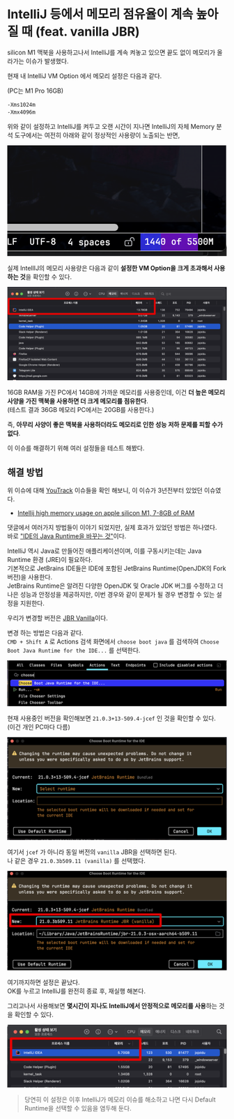 # IntelliJ 등에서 메모리 점유율이 계속 높아질 때 (feat. vanilla JBR)

silicon M1 맥북을 사용하고나서 IntelliJ를 계속 켜놓고 있으면 끝도 없이 메모리가 올라가는 이슈가 발생했다.  
  
현재 내 IntelliJ VM Option 에서 메모리 설정은 다음과 같다.

(PC는 M1 Pro 16GB)

```bash
-Xms1024m
-Xmx4096m
```

위와 같이 설정하고 IntelliJ를 켜두고 오랜 시간이 지나면 IntelliJ의 자체 Memory 분석 도구에서는 여전히 아래와 같이 정상적인 사용량이 노출되는 반면,

![memory1](./images/memory1.png)

실제 IntellIJ의 메모리 사용량은 다음과 같이 **설정한 VM Option을 크게 초과해서 사용하는 것**을 확인할 수 있다.

![memory2](./images/memory2.png)

16GB RAM을 가진 PC에서 14GB에 가까운 메모리를 사용중인데, 이건 **더 높은 메모리 사양을 가진 맥북을 사용하면 더 크게 메모리를 점유한다**.  
(테스트 결과 36GB 메모리 PC에서는 20GB를 사용한다.)  
  
즉, **아무리 사양이 좋은 맥북을 사용하더라도 메모리로 인한 성능 저하 문제를 피할 수가 없다**.  
  
이 이슈를 해결하기 위해 여러 설정들을 테스트 해봤다.

## 해결 방법

위 이슈에 대해 [YouTrack](https://youtrack.jetbrains.com/) 이슈들을 확인 해보니, 이 이슈가 3년전부터 있었던 이슈였다.

- [Intellij high memory usage on apple silicon M1, 7-8GB of RAM](https://youtrack.jetbrains.com/issue/JBR-3631)

댓글에서 여러가지 방법들이 이야기 되었지만, 실제 효과가 있었던 방법은 하나였다.  
바로 ["IDE의 Java Runtime을 바꾸는 것"](https://www.jetbrains.com/help/webstorm/switching-boot-jdk.html)이다.  
  
IntelliJ 역시 Java로 만들어진 애플리케이션이며, 이를 구동시키는데는 Java Runtime 환경 (JRE)이 필요하다.  
기본적으로 JetBrains IDE들은 IDE에 포함된 JetBrains Runtime(OpenJDK의 Fork 버전)을 사용한다.  
JetBrains Runtime은 알려진 다양한 OpenJDK 및 Oracle JDK 버그를 수정하고 더 나은 성능과 안정성을 제공하지만, 이번 경우와 같이 문제가 될 경우 변경할 수 있는 설정을 지원한다.  
  
우리가 변경할 버전은 [JBR Vanilla](https://youtrack.jetbrains.com/issue/JBR-3631/Intellij-high-memory-usage-on-apple-silicon-M1-7-8GB-of-RAM#focus=Comments-27-8283737.0-0)이다.  
  
변경 하는 방법은 다음과 같다.  
`CMD + Shift A` 로 Actions 검색 화면에서 `choose boot java` 를 검색하여 `Choose Boot Java Runtime for the IDE...` 를 선택한다.

![memory3](./images/memory3.png)

현재 사용중인 버전을 확인해보면 `21.0.3+13-509.4-jcef` 인 것을 확인할 수 있다.  
(이건 개인 PC마다 다름)  
  
![memory4](./images/memory4.png)

여기서 `jcef` 가 아니라 동일 버전의 `vanilla` JBR을 선택하면 된다.  
나 같은 경우 `21.0.3b509.11 (vanilla)` 를 선택했다.

![memory5](./images/memory5.png)

여기까지하면 설정은 끝났다.  
OK를 누르고 IntelliJ를 완전히 종료 후, 재실행 해본다.  
  
그리고나서 사용해보면 **몇시간이 지나도 IntelliJ에서 안정적으로 메모리를 사용**하는 것을 확인할 수 있다.

![memory6](./images/memory6.png)

> 당연히 이 설정은 이후 IntelliJ가 메모리 이슈를 해소하고 나면 다시 Default Runtime을 선택할 수 있음을 염두해 둔다.


 


